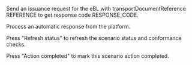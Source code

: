 Send an issuance request for the eBL with transportDocumentReference REFERENCE to get response code RESPONSE_CODE.

Process an automatic response from the platform.

Press "Refresh status" to refresh the scenario status and conformance checks.

Press "Action completed" to mark this scenario action completed.
